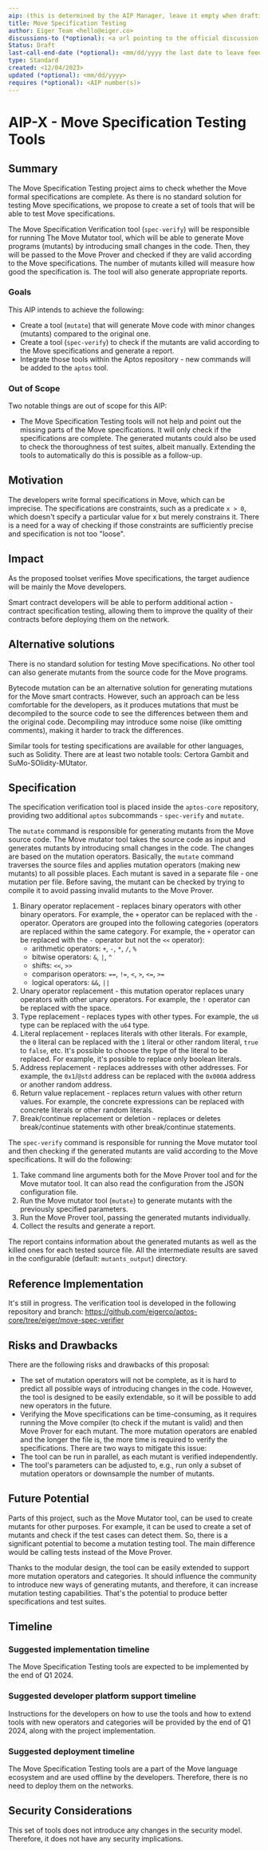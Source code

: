 ```yaml
---
aip: (this is determined by the AIP Manager, leave it empty when drafting)
title: Move Specification Testing
author: Eiger Team <hello@eiger.co>
discussions-to (*optional): <a url pointing to the official discussion thread>
Status: Draft
last-call-end-date (*optional): <mm/dd/yyyy the last date to leave feedbacks and reviews>
type: Standard
created: <12/04/2023>
updated (*optional): <mm/dd/yyyy>
requires (*optional): <AIP number(s)>
---
```


# AIP-X - Move Specification Testing Tools

## Summary

The Move Specification Testing project aims to check whether the Move formal specifications are complete. As there is no standard solution for testing Move specifications, we propose to create a set of tools that will be able to test Move specifications.

The Move Specification Verification tool (`spec-verify`) will be responsible for running The Move Mutator tool, which will be able to generate Move programs (mutants) by introducing small changes in the code. Then, they will be passed to the Move Prover and checked if they are valid according to the Move specifications. The number of mutants killed will measure how good the specification is. The tool will also generate appropriate reports.

### Goals

This AIP intends to achieve the following:
- Create a tool (`mutate`) that will generate Move code with minor changes (mutants) compared to the original one.
- Create a tool (`spec-verify`) to check if the mutants are valid according to the Move specifications and generate a report.
- Integrate those tools within the Aptos repository - new commands will be added to the `aptos` tool.

### Out of Scope

Two notable things are out of scope for this AIP:
- The Move Specification Testing tools will not help and point out the missing parts of the Move specifications. It will only check if the specifications are complete.
  The generated mutants could also be used to check the thoroughness of test suites, albeit manually. Extending the tools to automatically do this is possible as a follow-up.

## Motivation

The developers write formal specifications in Move, which can be imprecise. The specifications are constraints, such as a predicate `x > 0`, which doesn't specify a particular value for x but merely constrains it. There is a need for a way of checking if those constraints are sufficiently precise and specification is not too "loose".

## Impact

As the proposed toolset verifies Move specifications, the target audience will be mainly the Move developers.

Smart contract developers will be able to perform additional action - contract specification testing, allowing them to improve the quality of their contracts before deploying them on the network.

## Alternative solutions

There is no standard solution for testing Move specifications. No other tool can also generate mutants from the source code for the Move programs.

Bytecode mutation can be an alternative solution for generating mutations for the Move smart contracts. However, such an approach can be less comfortable for the developers, as it produces mutations that must be decompiled to the source code to see the differences between them and the original code. Decompiling may introduce some noise (like omitting comments), making it harder to track the differences.

Similar tools for testing specifications are available for other languages, such as Solidity. There are at least two notable tools: Certora Gambit and SuMo-SOlidity-MUtator.

## Specification

The specification verification tool is placed inside the `aptos-core` repository, providing two additional `aptos` subcommands - `spec-verify` and `mutate`.

The `mutate` command is responsible for generating mutants from the Move source code. The Move mutator tool takes the source code as input and generates mutants by introducing small changes in the code. The changes are based on the mutation operators. Basically, the `mutate` command traverses the source files and applies mutation operators (making new mutants) to all possible places. Each mutant is saved in a separate file - one mutation per file. Before saving, the mutant can be checked by trying to compile it to avoid passing invalid mutants to the Move Prover.

1. Binary operator replacement - replaces binary operators with other binary operators. For example, the `+` operator can be replaced with the `-` operator. Operators are grouped into the following categories (operators are replaced within the same category. For example, the `+` operator can be replaced with the `-` operator but not the `<<` operator):
   - arithmetic operators: `+`, `-`, `*`, `/`, `%`
   - bitwise operators: `&`, `|`, `^`
   - shifts: `<<`, `>>`
   - comparison operators: `==`, `!=`, `<`, `>`, `<=`, `>=`
   - logical operators: `&&`, `||`
2. Unary operator replacement - this mutation operator replaces unary operators with other unary operators. For example, the `!` operator can be replaced with the space.
3. Type replacement - replaces types with other types. For example, the `u8` type can be replaced with the `u64` type.
4. Literal replacement - replaces literals with other literals. For example, the `0` literal can be replaced with the `1` literal or other random literal, `true` to `false`, etc. It's possible to choose the type of the literal to be replaced. For example, it's possible to replace only boolean literals.
5. Address replacement - replaces addresses with other addresses. For example, the `0x1`/`@std` address can be replaced with the `0x000A` address or another random address.
6. Return value replacement - replaces return values with other return values. For example, the concrete expressions can be replaced with concrete literals or other random literals.
7. Break/continue replacement or deletion - replaces or deletes break/continue statements with other break/continue statements.

The `spec-verify` command is responsible for running the Move mutator tool and then checking if the generated mutants are valid according to the Move specifications. It will do the following:
1. Take command line arguments both for the Move Prover tool and for the Move mutator tool. It can also read the configuration from the JSON configuration file.
2. Run the Move mutator tool (`mutate`) to generate mutants with the previously specified parameters.
3. Run the Move Prover tool, passing the generated mutants individually.
4. Collect the results and generate a report.

The report contains information about the generated mutants as well as the killed ones for each tested source file. All the intermediate results are saved in the configurable (default: `mutants_output`) directory.

## Reference Implementation

It's still in progress. The verification tool is developed in the following repository and branch:
https://github.com/eigerco/aptos-core/tree/eiger/move-spec-verifier

## Risks and Drawbacks

There are the following risks and drawbacks of this proposal:
- The set of mutation operators will not be complete, as it is hard to predict all possible ways of introducing changes in the code. However, the tool is designed to be easily extendable, so it will be possible to add new operators in the future.
- Verifying the Move specifications can be time-consuming, as it requires running the Move compiler (to check if the mutant is valid) and then Move Prover for each mutant. The more mutation operators are enabled and the longer the file is, the more time is required to verify the specifications. There are two ways to mitigate this issue:
 - The tool can be run in parallel, as each mutant is verified independently.
 - The tool's parameters can be adjusted to, e.g., run only a subset of mutation operators or downsample the number of mutants.

## Future Potential

Parts of this project, such as the Move Mutator tool, can be used to create mutants for other purposes. For example, it can be used to create a set of mutants and check if the test cases can detect them. So, there is a significant potential to become a mutation testing tool. The main difference would be calling tests instead of the Move Prover.

Thanks to the modular design, the tool can be easily extended to support more mutation operators and categories. It should influence the community to introduce new ways of generating mutants, and therefore, it can increase mutation testing capabilities. That's the potential to produce better specifications and test suites.

## Timeline

### Suggested implementation timeline

The Move Specification Testing tools are expected to be implemented by the end of Q1 2024.

### Suggested developer platform support timeline

Instructions for the developers on how to use the tools and how to extend tools with new operators and categories will be provided by the end of Q1 2024, along with the project implementation.

### Suggested deployment timeline

The Move Specification Testing tools are a part of the Move language ecosystem and are used offline by the developers. Therefore, there is no need to deploy them on the networks.

## Security Considerations

This set of tools does not introduce any changes in the security model. Therefore, it does not have any security implications.

